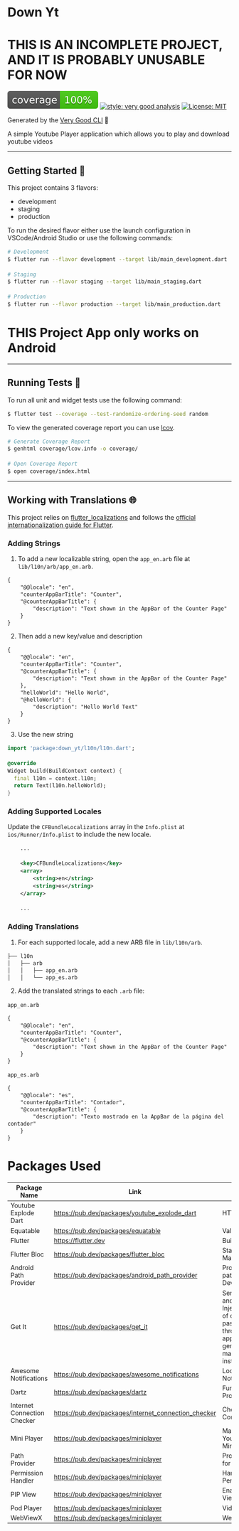 # Down Yt
# THIS IS AN INCOMPLETE PROJECT, AND IT IS PROBABLY UNUSABLE FOR NOW
![coverage][coverage_badge]
[![style: very good analysis][very_good_analysis_badge]][very_good_analysis_link]
[![License: MIT][license_badge]][license_link]

Generated by the [Very Good CLI][very_good_cli_link] 🤖

A simple Youtube Player application which allows you to play and download youtube videos

---

## Getting Started 🚀

This project contains 3 flavors:

- development
- staging
- production

To run the desired flavor either use the launch configuration in VSCode/Android Studio or use the following commands:

```sh
# Development
$ flutter run --flavor development --target lib/main_development.dart

# Staging
$ flutter run --flavor staging --target lib/main_staging.dart

# Production
$ flutter run --flavor production --target lib/main_production.dart
```

# THIS Project App only works on Android

---

## Running Tests 🧪

To run all unit and widget tests use the following command:

```sh
$ flutter test --coverage --test-randomize-ordering-seed random
```

To view the generated coverage report you can use [lcov](https://github.com/linux-test-project/lcov).

```sh
# Generate Coverage Report
$ genhtml coverage/lcov.info -o coverage/

# Open Coverage Report
$ open coverage/index.html
```

---

## Working with Translations 🌐

This project relies on [flutter_localizations][flutter_localizations_link] and follows the [official internationalization guide for Flutter][internationalization_link].

### Adding Strings

1. To add a new localizable string, open the `app_en.arb` file at `lib/l10n/arb/app_en.arb`.

```arb
{
    "@@locale": "en",
    "counterAppBarTitle": "Counter",
    "@counterAppBarTitle": {
        "description": "Text shown in the AppBar of the Counter Page"
    }
}
```

2. Then add a new key/value and description

```arb
{
    "@@locale": "en",
    "counterAppBarTitle": "Counter",
    "@counterAppBarTitle": {
        "description": "Text shown in the AppBar of the Counter Page"
    },
    "helloWorld": "Hello World",
    "@helloWorld": {
        "description": "Hello World Text"
    }
}
```

3. Use the new string

```dart
import 'package:down_yt/l10n/l10n.dart';

@override
Widget build(BuildContext context) {
  final l10n = context.l10n;
  return Text(l10n.helloWorld);
}
```

### Adding Supported Locales

Update the `CFBundleLocalizations` array in the `Info.plist` at `ios/Runner/Info.plist` to include the new locale.

```xml
    ...

    <key>CFBundleLocalizations</key>
	<array>
		<string>en</string>
		<string>es</string>
	</array>

    ...
```

### Adding Translations

1. For each supported locale, add a new ARB file in `lib/l10n/arb`.

```
├── l10n
│   ├── arb
│   │   ├── app_en.arb
│   │   └── app_es.arb
```

2. Add the translated strings to each `.arb` file:

`app_en.arb`

```arb
{
    "@@locale": "en",
    "counterAppBarTitle": "Counter",
    "@counterAppBarTitle": {
        "description": "Text shown in the AppBar of the Counter Page"
    }
}
```

`app_es.arb`

```arb
{
    "@@locale": "es",
    "counterAppBarTitle": "Contador",
    "@counterAppBarTitle": {
        "description": "Texto mostrado en la AppBar de la página del contador"
    }
}
```
# Packages Used
| Package Name                | Link                                                 | Purpose                                                                                                                                   |
|-----------------------------|------------------------------------------------------|-------------------------------------------------------------------------------------------------------------------------------------------|
| Youtube Explode Dart        | https://pub.dev/packages/youtube_explode_dart        | HTTP Requests                                                                                                                             |  
| Equatable                   | https://pub.dev/packages/equatable                   | Value Equity                                                                                                                              |    
| Flutter                     | https://flutter.dev                                  | Building the App                                                                                                                          |
| Flutter Bloc                | https://pub.dev/packages/flutter_bloc                | State Management                                                                                                                          | 
| Android Path Provider       | https://pub.dev/packages/android_path_provider       | Provides file paths for Android Devices                                                                                                   |
| Get It                      | https://pub.dev/packages/get_it                      | Service Locator and Dependency Injection(Creation of objects that pass data throughout the app without generating to many class instances |
| Awesome Notifications       | https://pub.dev/packages/awesome_notifications       | Local Notifications                                                                                                                       |
| Dartz                       | https://pub.dev/packages/dartz                       | Functional Programming                                                                                                                    |
| Internet Connection Checker | https://pub.dev/packages/internet_connection_checker | Checking Internet Connectivity                                                                                                            |
| Mini Player                 | https://pub.dev/packages/miniplayer                  | Making the Youtube Like Miniplayer                                                                                                        |
| Path Provider               | https://pub.dev/packages/miniplayer                  | Provides file path for all                                                                                                                |
| Permission Handler          | https://pub.dev/packages/miniplayer                  | Handling Android Permissions                                                                                                              |
| PIP View                    | https://pub.dev/packages/miniplayer                  | Enabling PIP View In-App                                                                                                                  |
| Pod Player                  | https://pub.dev/packages/miniplayer                  | Video Player                                                                                                                              |
| WebViewX                    | https://pub.dev/packages/miniplayer                  | Webview                                                                                                                                   |



[coverage_badge]: coverage_badge.svg
[flutter_localizations_link]: https://api.flutter.dev/flutter/flutter_localizations/flutter_localizations-library.html
[internationalization_link]: https://flutter.dev/docs/development/accessibility-and-localization/internationalization
[license_badge]: https://img.shields.io/badge/license-MIT-blue.svg
[license_link]: https://opensource.org/licenses/MIT
[very_good_analysis_badge]: https://img.shields.io/badge/style-very_good_analysis-B22C89.svg
[very_good_analysis_link]: https://pub.dev/packages/very_good_analysis
[very_good_cli_link]: https://github.com/VeryGoodOpenSource/very_good_cli
